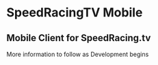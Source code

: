 # SpeedRacingTV Mobile
Mobile Client for SpeedRacing.tv
---------------------------------

More information to follow as Development begins
